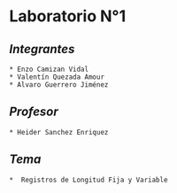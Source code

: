 # **Laboratorio N°1**

## ***Integrantes***

    * Enzo Camizan Vidal
    * Valentín Quezada Amour
    * Alvaro Guerrero Jiménez	

## ***Profesor*** 
    * Heider Sanchez Enriquez  


## ***Tema***
    *  Registros de Longitud Fija y Variable